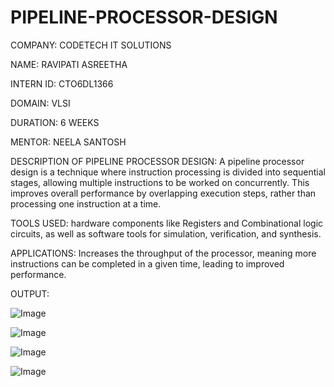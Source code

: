 # PIPELINE-PROCESSOR-DESIGN

COMPANY: CODETECH IT SOLUTIONS

NAME: RAVIPATI ASREETHA

INTERN ID: CTO6DL1366

DOMAIN: VLSI

DURATION: 6 WEEKS

MENTOR: NEELA SANTOSH

DESCRIPTION OF PIPELINE PROCESSOR DESIGN: A pipeline processor design is a technique where instruction processing is divided into sequential stages, allowing multiple instructions to be worked on concurrently. This improves overall performance by overlapping execution steps, rather than processing one instruction at a time.

TOOLS USED: hardware components like Registers and Combinational logic circuits, as well as software tools for simulation, verification, and synthesis.

APPLICATIONS: Increases the throughput of the processor, meaning more instructions can be completed in a given time, leading to improved performance.

OUTPUT:

![Image](https://github.com/user-attachments/assets/de4d2852-ba0b-4036-9ea7-ea672debec0c)

![Image](https://github.com/user-attachments/assets/1eb57335-f8c8-4a61-a3de-dc6cf3ca55ef)

![Image](https://github.com/user-attachments/assets/26910f54-60ed-4520-ba99-634451ca1515)

![Image](https://github.com/user-attachments/assets/4da6b323-23c1-465b-8019-ff8547f0e989)
